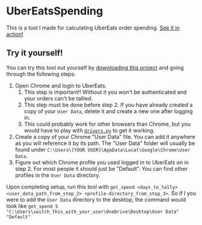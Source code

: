 # UberEatsSpending
This is a tool I made for calculating UberEats order spending. [See it in action!](https://www.youtube.com/watch?v=U3GDPXsux74)

## Try it yourself!
You can try this tool out yourself by [downloading this project](/Downloads/) and going through the following steps. 

1. Open Chrome and login to UberEats. 
   1. This step is important!! Without it you won't be authenticated and your orders can't be tallied.
   2. This step must be done before step 2. If you have already created a copy of your `User Data`, delete it and create a new one after logging in. 
   3. This could probably work for other browsers than Chrome, but you would have to play with [`drivers.py`](./drivers.py) to get it working.
2. Create a copy of your Chrome "User Data" file. You can add it anywhere as you will reference it by its path. The "User Data" folder will usually be found under `C:\Users\[YOUR USER]\AppData\Local\Google\Chrome\User Data`. 
3. Figure out which Chrome profile you used logged in to UberEats on in step 2. For most people it should just be "Default". You can find other profiles in the `User Data` directory.  

Upon completing setup, run this tool with `get_spend <days_to_tally> <user_data_path_from_step_2> <profile-directory_from_step_3>`. So if I you were to add the `User Data` directory to the desktop, the command would look like `get_spend 5 "C:\Users\switch_this_with_your_user\OneDrive\Desktop\User Data" "Default"`
